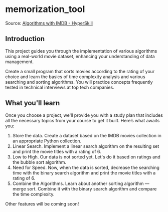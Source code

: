 # memorization_tool

Source: [Algorithms with IMDB - HyperSkill](https://hyperskill.org/projects/213)

## Introduction

This project guides you through the implementation of various algorithms using a real-world movie dataset, enhancing your understanding of data management.

Create a small program that sorts movies according to the rating of your choice and learn the basics of time complexity analysis and various searching and sorting algorithms. You will practice concepts frequently tested in technical interviews at top tech companies.


## What you'll learn

Once you choose a project, we'll provide you with a study plan that includes all the necessary topics from your course to get it built. Here’s what awaits you:
1. Store the data. Create a dataset based on the IMDB movies collection in an appropriate Python collection.
2. Linear Search. Implement a linear search algorithm on the resulting set and print the movie titles with a rating of 6.
3. Low to High. Our data is not sorted yet. Let's do it based on ratings and the bubble sort algorithm.
4. Need for Speed. Now, when the data is sorted, decrease the searching time with the binary search algorithm and print the movie titles with a rating of 6.
5. Combine the Algorithms. Learn about another sorting algorithm — merge sort. Combine it with the binary search algorithm and compare the time complexity.

Other features will be coming soon!
